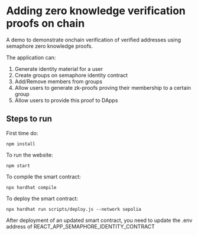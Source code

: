 # Adding zero knowledge verification proofs on chain

A demo to demonstrate onchain verification of verified addresses using semaphore zero knowledge proofs.

The application can:

1. Generate identity material for a user
2. Create groups on semaphore identity contract
3. Add/Remove members from groups
4. Allow users to generate zk-proofs proving their membership to a certain group
5. Allow users to provide this proof to DApps

## Steps to run

First time do:

```
npm install
```

To run the website:

```
npm start
```

To compile the smart contract:

```
npx hardhat compile
```

To deploy the smart contract:

```
npx hardhat run scripts/deploy.js --network sepolia
```

After deployment of an updated smart contract, you need to update the .env address of REACT_APP_SEMAPHORE_IDENTITY_CONTRACT
